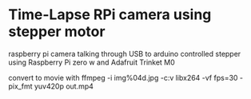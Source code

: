 # Time-Lapse RPi camera using stepper motor

raspberry pi camera talking through USB to arduino controlled stepper
using Raspberry Pi zero w and Adafruit Trinket M0

convert to movie with
ffmpeg -i img%04d.jpg -c:v libx264 -vf fps=30 -pix_fmt yuv420p out.mp4
